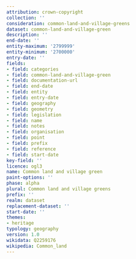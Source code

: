 ```yaml
---
attribution: crown-copyright
collection: ''
consideration: common-land-and-village-greens
dataset: common-land-and-village-green
description: ''
end-date: ''
entity-maximum: '2799999'
entity-minimum: '2700000'
entry-date: ''
fields:
- field: categories
- field: common-land-and-village-green
- field: documentation-url
- field: end-date
- field: entity
- field: entry-date
- field: geography
- field: geometry
- field: legislation
- field: name
- field: notes
- field: organisation
- field: point
- field: prefix
- field: reference
- field: start-date
key-field: ''
licence: ogl3
name: Common land and village green
paint-options: ''
phase: alpha
plural: Common land and village greens
prefix: ''
realm: dataset
replacement-dataset: ''
start-date: ''
themes:
- heritage
typology: geography
version: 1.0
wikidata: Q2259176
wikipedia: Common_land
---
```

